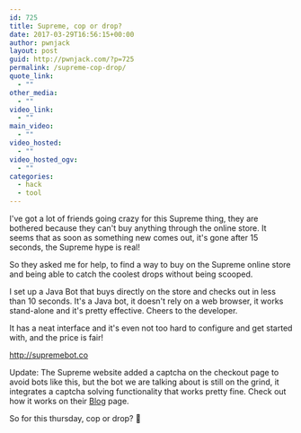 ```yaml
---
id: 725
title: Supreme, cop or drop?
date: 2017-03-29T16:56:15+00:00
author: pwnjack
layout: post
guid: http://pwnjack.com/?p=725
permalink: /supreme-cop-drop/
quote_link:
  - ""
other_media:
  - ""
video_link:
  - ""
main_video:
  - ""
video_hosted:
  - ""
video_hosted_ogv:
  - ""
categories:
  - hack
  - tool
---
```

I've got a lot of friends going crazy for this Supreme thing, they are bothered because they can't buy anything through the online store. It seems that as soon as something new comes out, it's gone after 15 seconds, the Supreme hype is real!

So they asked me for help, to find a way to buy on the Supreme online store and being able to catch the coolest drops without being scooped.

I set up a Java Bot that buys directly on the store and checks out in less than 10 seconds. It's a Java bot, it doesn't rely on a web browser, it works stand-alone and it's pretty effective. Cheers to the developer.

It has a neat interface and it's even not too hard to configure and get started with, and the price is fair!

<a href="http://supremebot.co" target="_blank">http://supremebot.co</a>

Update: The Supreme website added a captcha on the checkout page to avoid bots like this, but the bot we are talking about is still on the grind, it integrates a captcha solving functionality that works pretty fine. Check out how it works on their [Blog](https://www.supremebot.co/supreme-bot-keywords-drop05/) page.

So for this thursday, cop or drop? 🙂